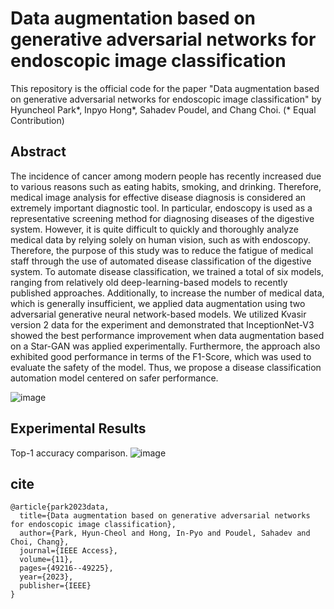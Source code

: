 # Data augmentation based on generative adversarial networks for endoscopic image classification
This repository is the official code for the paper "Data augmentation based on generative adversarial networks for endoscopic image classification" by Hyuncheol Park*, Inpyo Hong*, Sahadev Poudel, and Chang Choi. (* Equal Contribution)

## Abstract
The incidence of cancer among modern people has recently increased due to various reasons such as eating habits, smoking, and drinking. Therefore, medical image analysis for effective disease diagnosis is considered an extremely important diagnostic tool. In particular, endoscopy is used as a representative screening method for diagnosing diseases of the digestive system. However, it is quite difficult to quickly and thoroughly analyze medical data by relying solely on human vision, such as with endoscopy. Therefore, the purpose of this study was to reduce the fatigue of medical staff through the use of automated disease classification of the digestive system. To automate disease classification, we trained a total of six models, ranging from relatively old deep-learning-based models to recently published approaches. Additionally, to increase the number of medical data, which is generally insufficient, we applied data augmentation using two adversarial generative neural network-based models. We utilized Kvasir version 2 data for the experiment and demonstrated that InceptionNet-V3 showed the best performance improvement when data augmentation based on a Star-GAN was applied experimentally. Furthermore, the approach also exhibited good performance in terms of the F1-Score, which was used to evaluate the safety of the model. Thus, we propose a disease classification automation model centered on safer performance.


![image](https://github.com/user-attachments/assets/8faa2687-3b19-47f1-8176-e581e9a9671d)

## Experimental Results
Top-1 accuracy comparison.
![image](https://github.com/user-attachments/assets/f56442a7-35b4-4918-b840-7cac4ba9db89)

## cite

```
@article{park2023data,
  title={Data augmentation based on generative adversarial networks for endoscopic image classification},
  author={Park, Hyun-Cheol and Hong, In-Pyo and Poudel, Sahadev and Choi, Chang},
  journal={IEEE Access},
  volume={11},
  pages={49216--49225},
  year={2023},
  publisher={IEEE}
}
```
